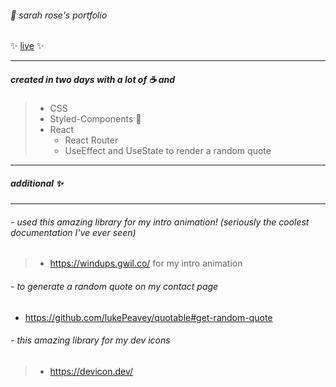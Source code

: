  ###### 🌹 sarah rose's portfolio
 
 ✨ [live](https://sarahrosecooper.dev/) ✨
 
 ---
 ##### created in two days with a lot of ☕ and
 > * CSS
> * Styled-Components 💅
 > * React
>   * React Router
>   * UseEffect and UseState to render a random quote
---

 ##### additional ✨ 
---
 ###### - used this amazing library for my intro animation! (seriously the coolest documentation I've ever seen)
> * https://windups.gwil.co/ for my intro animation
  ###### - to generate a random quote on my contact page
* https://github.com/lukePeavey/quotable#get-random-quote 
###### - this amazing library for my dev icons
> * https://devicon.dev/


